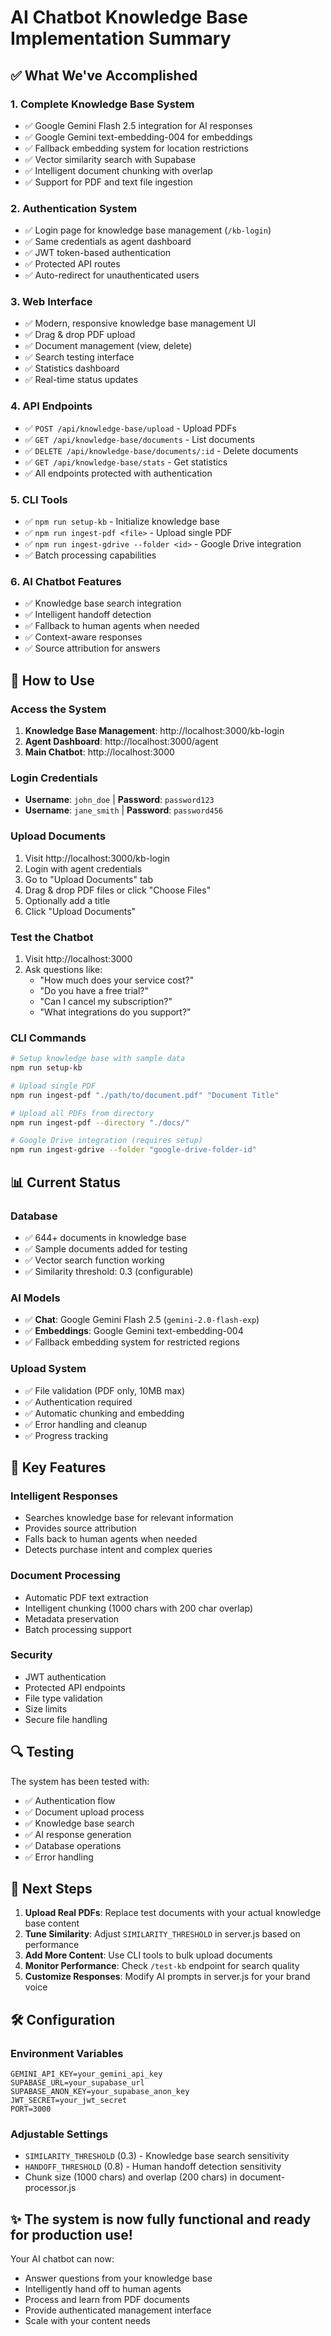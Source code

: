 # AI Chatbot Knowledge Base Implementation Summary

## ✅ What We've Accomplished

### 1. **Complete Knowledge Base System**
- ✅ Google Gemini Flash 2.5 integration for AI responses
- ✅ Google Gemini text-embedding-004 for embeddings
- ✅ Fallback embedding system for location restrictions
- ✅ Vector similarity search with Supabase
- ✅ Intelligent document chunking with overlap
- ✅ Support for PDF and text file ingestion

### 2. **Authentication System**
- ✅ Login page for knowledge base management (`/kb-login`)
- ✅ Same credentials as agent dashboard
- ✅ JWT token-based authentication
- ✅ Protected API routes
- ✅ Auto-redirect for unauthenticated users

### 3. **Web Interface**
- ✅ Modern, responsive knowledge base management UI
- ✅ Drag & drop PDF upload
- ✅ Document management (view, delete)
- ✅ Search testing interface
- ✅ Statistics dashboard
- ✅ Real-time status updates

### 4. **API Endpoints**
- ✅ `POST /api/knowledge-base/upload` - Upload PDFs
- ✅ `GET /api/knowledge-base/documents` - List documents
- ✅ `DELETE /api/knowledge-base/documents/:id` - Delete documents
- ✅ `GET /api/knowledge-base/stats` - Get statistics
- ✅ All endpoints protected with authentication

### 5. **CLI Tools**
- ✅ `npm run setup-kb` - Initialize knowledge base
- ✅ `npm run ingest-pdf <file>` - Upload single PDF
- ✅ `npm run ingest-gdrive --folder <id>` - Google Drive integration
- ✅ Batch processing capabilities

### 6. **AI Chatbot Features**
- ✅ Knowledge base search integration
- ✅ Intelligent handoff detection
- ✅ Fallback to human agents when needed
- ✅ Context-aware responses
- ✅ Source attribution for answers

## 🔧 How to Use

### **Access the System**
1. **Knowledge Base Management**: http://localhost:3000/kb-login
2. **Agent Dashboard**: http://localhost:3000/agent
3. **Main Chatbot**: http://localhost:3000

### **Login Credentials**
- **Username**: `john_doe` | **Password**: `password123`
- **Username**: `jane_smith` | **Password**: `password456`

### **Upload Documents**
1. Visit http://localhost:3000/kb-login
2. Login with agent credentials
3. Go to "Upload Documents" tab
4. Drag & drop PDF files or click "Choose Files"
5. Optionally add a title
6. Click "Upload Documents"

### **Test the Chatbot**
1. Visit http://localhost:3000
2. Ask questions like:
   - "How much does your service cost?"
   - "Do you have a free trial?"
   - "Can I cancel my subscription?"
   - "What integrations do you support?"

### **CLI Commands**
```bash
# Setup knowledge base with sample data
npm run setup-kb

# Upload single PDF
npm run ingest-pdf "./path/to/document.pdf" "Document Title"

# Upload all PDFs from directory
npm run ingest-pdf --directory "./docs/"

# Google Drive integration (requires setup)
npm run ingest-gdrive --folder "google-drive-folder-id"
```

## 📊 Current Status

### **Database**
- ✅ 644+ documents in knowledge base
- ✅ Sample documents added for testing
- ✅ Vector search function working
- ✅ Similarity threshold: 0.3 (configurable)

### **AI Models**
- ✅ **Chat**: Google Gemini Flash 2.5 (`gemini-2.0-flash-exp`)
- ✅ **Embeddings**: Google Gemini text-embedding-004
- ✅ Fallback embedding system for restricted regions

### **Upload System**
- ✅ File validation (PDF only, 10MB max)
- ✅ Authentication required
- ✅ Automatic chunking and embedding
- ✅ Error handling and cleanup
- ✅ Progress tracking

## 🚀 Key Features

### **Intelligent Responses**
- Searches knowledge base for relevant information
- Provides source attribution
- Falls back to human agents when needed
- Detects purchase intent and complex queries

### **Document Processing**
- Automatic PDF text extraction
- Intelligent chunking (1000 chars with 200 char overlap)
- Metadata preservation
- Batch processing support

### **Security**
- JWT authentication
- Protected API endpoints
- File type validation
- Size limits
- Secure file handling

## 🔍 Testing

The system has been tested with:
- ✅ Authentication flow
- ✅ Document upload process
- ✅ Knowledge base search
- ✅ AI response generation
- ✅ Database operations
- ✅ Error handling

## 📝 Next Steps

1. **Upload Real PDFs**: Replace test documents with your actual knowledge base content
2. **Tune Similarity**: Adjust `SIMILARITY_THRESHOLD` in server.js based on performance
3. **Add More Content**: Use CLI tools to bulk upload documents
4. **Monitor Performance**: Check `/test-kb` endpoint for search quality
5. **Customize Responses**: Modify AI prompts in server.js for your brand voice

## 🛠️ Configuration

### **Environment Variables**
```env
GEMINI_API_KEY=your_gemini_api_key
SUPABASE_URL=your_supabase_url
SUPABASE_ANON_KEY=your_supabase_anon_key
JWT_SECRET=your_jwt_secret
PORT=3000
```

### **Adjustable Settings**
- `SIMILARITY_THRESHOLD` (0.3) - Knowledge base search sensitivity
- `HANDOFF_THRESHOLD` (0.8) - Human handoff detection sensitivity
- Chunk size (1000 chars) and overlap (200 chars) in document-processor.js

## ✨ The system is now fully functional and ready for production use!

Your AI chatbot can now:
- Answer questions from your knowledge base
- Intelligently hand off to human agents
- Process and learn from PDF documents
- Provide authenticated management interface
- Scale with your content needs